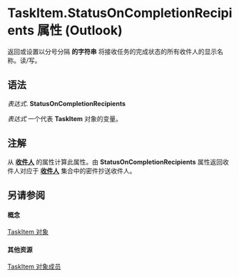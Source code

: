 
# TaskItem.StatusOnCompletionRecipients 属性 (Outlook)

返回或设置以分号分隔 **的字符串** 将接收任务的完成状态的所有收件人的显示名称。读/写。


## 语法

 _表达式_. **StatusOnCompletionRecipients**

 _表达式_ 一个代表 **TaskItem** 对象的变量。


## 注解

从 **[收件人](03743284-9753-6cb9-b5cc-20bc5cb3621e.md)** 的属性计算此属性。由 **StatusOnCompletionRecipients** 属性返回收件人对应于 **[收件人](774f56b7-4de8-9584-60cd-4fbf361f4c85.md)** 集合中的密件抄送收件人。


## 另请参阅


#### 概念


[TaskItem 对象](5df8cfa5-5460-a5a1-a130-ba5bca1a0091.md)
#### 其他资源


[TaskItem 对象成员](97234a76-2fc5-bbe4-2e14-25ae18694fc9.md)